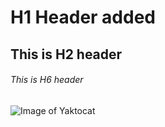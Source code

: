 # H1 Header added
## This is H2 header
###### This is H6 header

![Image of Yaktocat](https://octodex.github.com/images/yaktocat.png)
